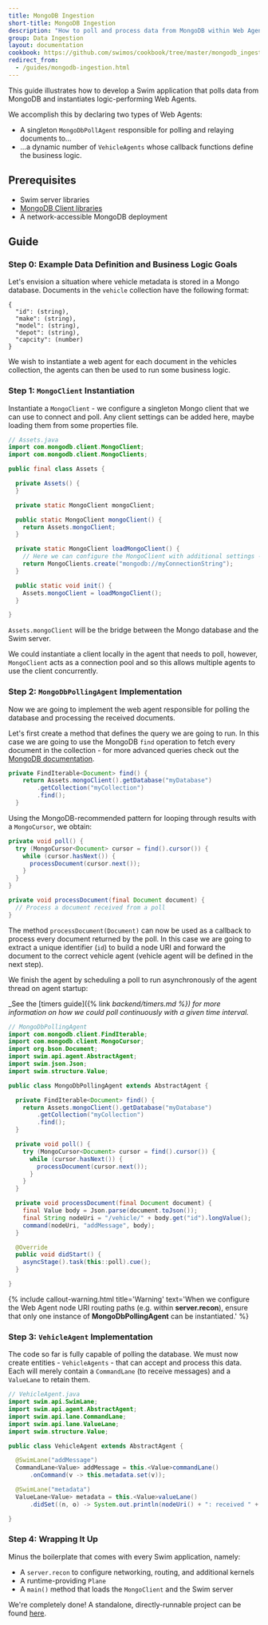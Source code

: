 ```yaml
---
title: MongoDB Ingestion
short-title: MongoDB Ingestion
description: "How to poll and process data from MongoDB within Web Agents"
group: Data Ingestion
layout: documentation
cookbook: https://github.com/swimos/cookbook/tree/master/mongodb_ingestion
redirect_from:
  - /guides/mongodb-ingestion.html
---
```


This guide illustrates how to develop a Swim application that polls data from MongoDB and instantiates logic-performing Web Agents.

We accomplish this by declaring two types of Web Agents:

- A singleton `MongoDbPollAgent` responsible for polling and relaying documents to...
- ...a dynamic number of `VehicleAgents` whose callback functions define the business logic.

## Prerequisites

- Swim server libraries
- [MongoDB Client libraries](https://mvnrepository.com/artifact/org.mongodb/mongodb-driver-sync)
- A network-accessible MongoDB deployment

## Guide

### Step 0: Example Data Definition and Business Logic Goals

Let's envision a situation where vehicle metadata is stored in a Mongo database.
Documents in the `vehicle` collection have the following format:

```
{
  "id": (string),
  "make": (string),
  "model": (string),
  "depot": (string),
  "capcity": (number)
}
```

We wish to instantiate a web agent for each document in the vehicles collection, the agents can then be used to run some business logic.

### Step 1: `MongoClient` Instantiation

Instantiate a `MongoClient` - we configure a singleton Mongo client that we can use to connect and poll.
Any client settings can be added here, maybe loading them from some properties file.

```java
// Assets.java
import com.mongodb.client.MongoClient;
import com.mongodb.client.MongoClients;

public final class Assets {

  private Assets() {
  }

  private static MongoClient mongoClient;

  public static MongoClient mongoClient() {
    return Assets.mongoClient;
  }

  private static MongoClient loadMongoClient() {
    // Here we can configure the MongoClient with additional settings - perhaps loaded from a properties file
    return MongoClients.create("mongodb://myConnectionString");
  }

  public static void init() {
    Assets.mongoClient = loadMongoClient();
  }

}
```

`Assets.mongoClient` will be the bridge between the Mongo database and the Swim server.

We could instantiate a client locally in the agent that needs to poll, however, `MongoClient` acts as a connection pool and so this allows multiple agents to use the client concurrently. 

### Step 2: `MongoDbPollingAgent` Implementation

Now we are going to implement the web agent responsible for polling the database and processing the received documents.

Let's first create a method that defines the query we are going to run.
In this case we are going to use the MongoDB `find` operation to fetch every document in the collection - for more advanced queries check out the [MongoDB documentation](https://www.mongodb.com/docs/drivers/java/sync/current/usage-examples/find/).
```java
private FindIterable<Document> find() {
    return Assets.mongoClient().getDatabase("myDatabase")
        .getCollection("myCollection")
        .find();
  }
```

Using the MongoDB-recommended pattern for looping through results with a `MongoCursor`, we obtain:

```java
private void poll() {
  try (MongoCursor<Document> cursor = find().cursor()) {
    while (cursor.hasNext()) {
      processDocument(cursor.next());
    }
  }
}

private void processDocument(final Document document) {
  // Process a document received from a poll
}
```

The method `processDocument(Document)` can now be used as a callback to process every document returned by the poll.
In this case we are going to extract a unique identifier (`id`) to build a node URI and forward the document to the correct vehicle agent (vehicle agent will be defined in the next step).

We finish the agent by scheduling a poll to run asynchronously of the agent thread on agent startup:

_See the [timers guide]({% link _backend/timers.md %}) for more information on how we could poll continuously with a given time interval._
```java
// MongoDbPollingAgent
import com.mongodb.client.FindIterable;
import com.mongodb.client.MongoCursor;
import org.bson.Document;
import swim.api.agent.AbstractAgent;
import swim.json.Json;
import swim.structure.Value;

public class MongoDbPollingAgent extends AbstractAgent {

  private FindIterable<Document> find() {
    return Assets.mongoClient().getDatabase("myDatabase")
        .getCollection("myCollection")
        .find();
  }

  private void poll() {
    try (MongoCursor<Document> cursor = find().cursor()) {
      while (cursor.hasNext()) {
        processDocument(cursor.next());
      }
    }
  }

  private void processDocument(final Document document) {
    final Value body = Json.parse(document.toJson());
    final String nodeUri = "/vehicle/" + body.get("id").longValue();
    command(nodeUri, "addMessage", body);
  }

  @Override
  public void didStart() {
    asyncStage().task(this::poll).cue();
  }

}
```

{% include callout-warning.html title='Warning' text='When we configure the Web Agent node URI routing paths (e.g. within <strong>server.recon</strong>), ensure that only one instance of <strong>MongoDbPollingAgent</strong> can be instantiated.' %}

### Step 3: `VehicleAgent` Implementation

The code so far is fully capable of polling the database.
We must now create entities - `VehicleAgents` - that can accept and process this data.
Each will merely contain a `CommandLane` (to receive messages) and a `ValueLane` to retain them.

```java
// VehicleAgent.java
import swim.api.SwimLane;
import swim.api.agent.AbstractAgent;
import swim.api.lane.CommandLane;
import swim.api.lane.ValueLane;
import swim.structure.Value;

public class VehicleAgent extends AbstractAgent {

  @SwimLane("addMessage")
  CommandLane<Value> addMessage = this.<Value>commandLane()
      .onCommand(v -> this.metadata.set(v));

  @SwimLane("metadata")
  ValueLane<Value> metadata = this.<Value>valueLane()
      .didSet((n, o) -> System.out.println(nodeUri() + ": received " + n));

}
```

### Step 4: Wrapping It Up

Minus the boilerplate that comes with every Swim application, namely:

- A `server.recon` to configure networking, routing, and additional kernels
- A runtime-providing `Plane`
- A `main()` method that loads the `MongoClient` and the Swim server

We're completely done! A standalone, directly-runnable project can be found [here](https://github.com/swimos/cookbook/tree/master/mongodb_ingestion).
